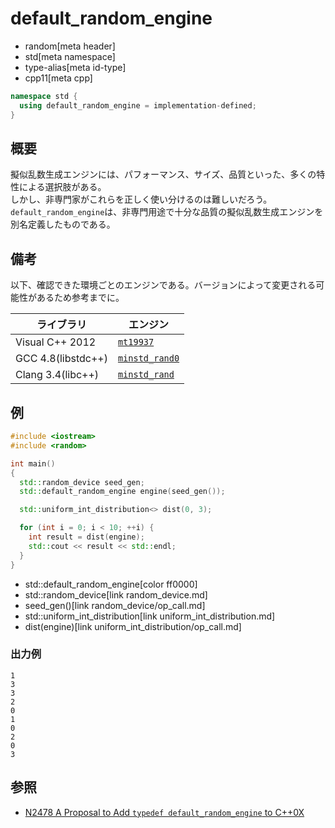 # default_random_engine
* random[meta header]
* std[meta namespace]
* type-alias[meta id-type]
* cpp11[meta cpp]

```cpp
namespace std {
  using default_random_engine = implementation-defined;
}
```

## 概要
擬似乱数生成エンジンには、パフォーマンス、サイズ、品質といった、多くの特性による選択肢がある。  
しかし、非専門家がこれらを正しく使い分けるのは難しいだろう。  
`default_random_engine`は、非専門用途で十分な品質の擬似乱数生成エンジンを別名定義したものである。


## 備考
以下、確認できた環境ごとのエンジンである。バージョンによって変更される可能性があるため参考までに。

| ライブラリ         | エンジン                            |
|--------------------|-------------------------------------|
| Visual C++ 2012    | [`mt19937`](mt19937.md)           |
| GCC 4.8(libstdc++) | [`minstd_rand0`](minstd_rand0.md) |
| Clang 3.4(libc++)  | [`minstd_rand`](minstd_rand.md)   |


## 例
```cpp
#include <iostream>
#include <random>

int main()
{
  std::random_device seed_gen;
  std::default_random_engine engine(seed_gen());

  std::uniform_int_distribution<> dist(0, 3);

  for (int i = 0; i < 10; ++i) {
    int result = dist(engine);
    std::cout << result << std::endl;
  }
}
```
* std::default_random_engine[color ff0000]
* std::random_device[link random_device.md]
* seed_gen()[link random_device/op_call.md]
* std::uniform_int_distribution[link uniform_int_distribution.md]
* dist(engine)[link uniform_int_distribution/op_call.md]

### 出力例
```
1
3
3
2
0
1
0
2
0
3
```

## 参照
- [N2478 A Proposal to Add `typedef default_random_engine` to C++0X](http://www.open-std.org/jtc1/sc22/wg21/docs/papers/2007/n2478.pdf)

